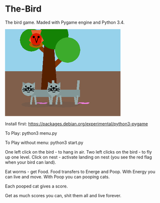 # The-Bird
The bird game. Maded with Pygame engine and Python 3.4.

![alt text](https://github.com/Hungry-Gnu/The-Bird/blob/master/Screenshot.png "Gameplay")

Install first: https://packages.debian.org/experimental/python3-pygame

To Play: python3 menu.py

To Play without menu: python3 start.py

One left click on the bird - to hang in air.
Two left clicks on the bird - to fly up one level.
Click on nest - activate landing on nest (you see the red flag when your bird can land).

Eat worms - get Food.
Food transfers to Energe and Poop.
With Energy you can live and move.
With Poop you can pooping cats.

Each pooped cat gives a score.

Get as much scores you can, shit them all and live forever.
